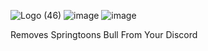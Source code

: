 ![Logo (46)](https://github.com/DTACat/No-Springtoons/assets/141873540/c2c7a25f-28b8-4d99-b5f1-205482c9909f)
![image](https://github.com/DTACat/No-Springtoons/assets/141873540/ca1a4861-a907-41c3-a3e8-9b9c7665441d)
![image](https://github.com/DTACat/No-Springtoons/assets/141873540/4a9490c8-0443-483f-a8a0-3a11d091ba86)

Removes Springtoons Bull From Your Discord
